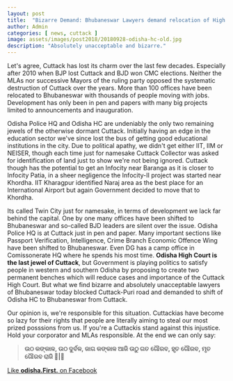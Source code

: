 ```yaml
---
layout: post
title:  "Bizarre Demand: Bhubaneswar Lawyers demand relocation of High Court of Odisha from Cuttack"
author: Admin
categories: [ news, cuttack ]
image: assets/images/post2018/20180928-odisha-hc-old.jpg
description: "Absolutely unacceptable and bizarre."
---
```

<amp-img width="800" height="400" layout="responsive" src="https://cuttack.top/assets/images/post2018/20180928-odisha-hc-old.jpg"></amp-img>

<amp-carousel width="400"
  height="300"
  layout="responsive"
  type="slides"
  autoplay
  delay="2000">
  <amp-img src="/img/image1.jpg"
    width="400"
    height="300"
    layout="responsive"
    alt="a sample image"></amp-img>
  <amp-img src="/img/image2.jpg"
    width="400"
    height="300"
    layout="responsive"
    alt="another sample image"></amp-img>
  <amp-img src="/img/image3.jpg"
    width="400"
    height="300"
    layout="responsive"
    alt="and another sample image"></amp-img>
</amp-carousel>

Let's agree, Cuttack has lost its charm over the last few decades. Especially after 2010 when BJP lost Cuttack and BJD won CMC elections. Neither the MLAs nor successive Mayors of the ruling party opposed the systematic destruction of Cuttack over the years. More than 100 offices have been relocated to Bhubaneswar with thousands of people moving with jobs. Development has only been in pen and papers with many big projects limited to announcements and inauguration.

Odisha Police HQ and Odisha HC are undeniably the only two remaining jewels of the otherwise dormant Cuttack. Initially having an edge in the education sector we've since lost the bus of getting good educational institutions in the city. Due to political apathy, we didn't get either IIT, IIM or NEISER, though each time just for namesake Cuttack Collector was asked for identification of land just to show we're not being ignored. Cuttack though has the potential to get an Infocity near Baranga as it is closer to Infocity Patia, in a sheer negligence the Infocity-II project was started near Khordha. IIT Kharagpur identified Naraj area as the best place for an International Airport but again Government decided to move that to Khordha.

Its called Twin City just for namesake, in terms of development we lack far behind the capital. One by one many offices have been shifted to Bhubaneswar and so-called BJD leaders are silent over the issue. Odisha Police HQ is at Cuttack just in pen and paper. Many important sections like Passport Verification, Intelligence, Crime Branch Economic Offence Wing have been shifted to Bhubaneswar. Even DG has a camp office in Comissonerate HQ where he spends his most time. **Odisha High Court is the last jewel of Cuttack**, but Government is playing politics to satisfy people in western and southern Odisha by proposing to create two permanent benches which will reduce cases and importance of the Cuttack High Court. But what we find bizarre and absolutely unacceptable lawyers of Bhubaneswar today blocked Cuttack-Puri road and demanded to shift of Odisha HC to Bhubaneswar from Cuttack.

Our opinion is, we're responsible for this situation. Cuttackias have become so lazy for their rights that people are literally aiming to steal our most prized posssions from us. If you're a Cuttackis stand against this injustice. Hold your corporator and MLAs responsible. At the end we can only say:

>**ଉଠ କଙ୍କାଳ, ଉଠ ଦୁର୍ବଳ, ଜାଗ କଙ୍କାଳ ଆଜି
ଉଠୁ ଗତ ଗୌରବ, ହୃତ ଗୌରବ, ମୃତ ଗୌରବ ରାଜି ୤|୤**


<a href="https://facebook.com/odishafirst">Like **odisha.First.** on Facebook</a>
